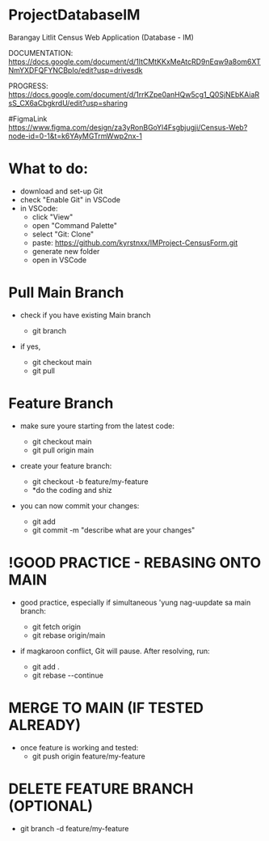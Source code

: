 # ProjectDatabaseIM
Barangay Litlit Census Web Application (Database - IM)

DOCUMENTATION:
https://docs.google.com/document/d/1ltCMtKKxMeAtcRD9nEqw9a8om6XTNmYXDFQFYNCBpIo/edit?usp=drivesdk

PROGRESS: https://docs.google.com/document/d/1rrKZpe0anHQw5cg1_Q0SjNEbKAiaRsS_CX6aCbgkrdU/edit?usp=sharing

#FigmaLink
https://www.figma.com/design/za3yRonBGoYl4Fsgbjugji/Census-Web?node-id=0-1&t=k6YAyMGTrmWwp2nx-1

# What to do:
- download and set-up Git
- check "Enable Git" in VSCode
- in VSCode:
  - click "View"
  - open "Command Palette"
  - select "Git: Clone"
  - paste: https://github.com/kyrstnxx/IMProject-CensusForm.git
  - generate new folder
  - open in VSCode
 
# Pull Main Branch
- check if you have existing Main branch
  - git branch

- if yes,
  - git checkout main
  - git pull

# Feature Branch 
- make sure youre starting from the latest code:
  - git checkout main
  - git pull origin main

- create your feature branch:
  - git checkout -b feature/my-feature
  - *do the coding and shiz

- you can now commit your changes:
  - git add 
  - git commit -m "describe what are your changes"

# !GOOD PRACTICE - REBASING ONTO MAIN
- good practice, especially if simultaneous 'yung nag-uupdate sa main branch:
  - git fetch origin
  - git rebase origin/main

- if magkaroon conflict, Git will pause. After resolving, run:
  - git add .
  - git rebase --continue

# MERGE TO MAIN (IF TESTED ALREADY)
- once feature is working and tested:
  - git push origin feature/my-feature

# DELETE FEATURE BRANCH (OPTIONAL)
  - git branch -d feature/my-feature
